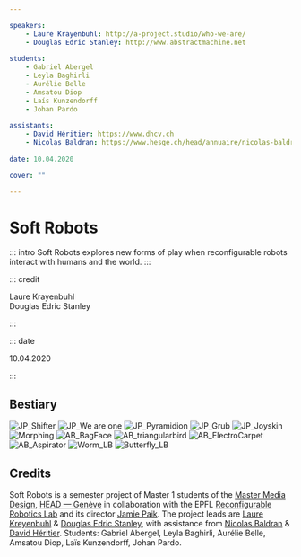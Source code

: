 ```yaml
---

speakers: 
    - Laure Krayenbuhl: http://a-project.studio/who-we-are/
    - Douglas Edric Stanley: http://www.abstractmachine.net
    
students:
    - Gabriel Abergel
    - Leyla Baghirli
    - Aurélie Belle
    - Amsatou Diop
    - Laís Kunzendorff
    - Johan Pardo
    
assistants:
    - David Héritier: https://www.dhcv.ch
    - Nicolas Baldran: https://www.hesge.ch/head/annuaire/nicolas-baldran
    
date: 10.04.2020

cover: ""

---
```


# Soft Robots

::: intro
Soft Robots explores new forms of play when reconfigurable robots interact with humans and the world.
::: 

::: credit

Laure Krayenbuhl  
Douglas Edric Stanley

:::

::: date

10.04.2020

:::

## Bestiary
![JP_Shifter](https://i.imgur.com/AO1wdFa.gif)
![JP_We are one](https://i.imgur.com/csHcq9x.gif)
![JP_Pyramidion](https://i.imgur.com/7oiahMM.gif)
![JP_Grub](https://i.imgur.com/hJnlkyt.gif)
![JP_Joyskin](https://i.imgur.com/TzXiuJD.gif)
![Morphing](https://i.imgur.com/x9btDDC.gif)
![AB_BagFace](https://i.imgur.com/S6mLVZK.gif)
![AB_triangularbird](https://i.imgur.com/5jeOfVi.gif)
![AB_ElectroCarpet](https://i.imgur.com/NRewKSb.gif)
![AB_Aspirator](https://i.imgur.com/AWZmEIC.gif)
![Worm_LB](https://i.imgur.com/1PSqOas.gif)
![Butterfly_LB](https://i.imgur.com/pzsYXEp.gif)

## Credits

Soft Robots is a semester project of Master 1 students of the [Master Media Design](https://www.hesge.ch/head/en/programs-research/master-arts-media-design), [HEAD&nbsp;—&nbsp;Genève](https://www.hesge.ch/head) in collaboration with the EPFL [Reconfigurable Robotics Lab](https://www.epfl.ch/labs/rrl/) and its director [Jamie Paik](https://people.epfl.ch/jamie.paik). The project leads are [Laure Kreyenbuhl](http://a-project.studio/who-we-are/) & [Douglas Edric Stanley](http://www.abstractmachine.net), with assistance from [Nicolas Baldran](https://www.hesge.ch/head/annuaire/nicolas-baldran) & [David Héritier](https://www.dhcv.ch). Students: Gabriel Abergel, Leyla Baghirli, Aurélie Belle, Amsatou Diop, Laïs Kunzendorff, Johan Pardo.
